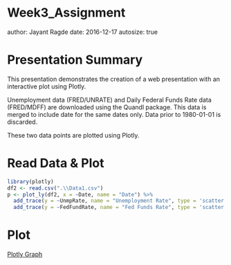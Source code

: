 Week3_Assignment
========================================================
author: Jayant Ragde
date: 2016-12-17
autosize: true

Presentation Summary
========================================================

This presentation demonstrates the creation of a web
presentation with an interactive plot using Plotly.

Unemployment data (FRED/UNRATE) and Daily Federal Funds
Rate data (FRED/MDFF) are downloaded using the Quandl package.
This data is merged to include date for the same dates only.
Data prior to 1980-01-01 is discarded.

These two data points are plotted using Plotly.


Read Data & Plot
========================================================


```r
library(plotly)
df2 <- read.csv(".\\Data1.csv")
p <- plot_ly(df2, x = ~Date, name = "Date") %>%
  add_trace(y = ~UnmpRate, name = "Unemployment Rate", type = 'scatter', mode = 'lines+markers') %>%
  add_trace(y = ~FedFundRate, name = "Fed Funds Rate", type = 'scatter', mode = 'lines+markers')
```

Plot
========================================================
[Plotly Graph](https://plot.ly/~jragde/4/)

